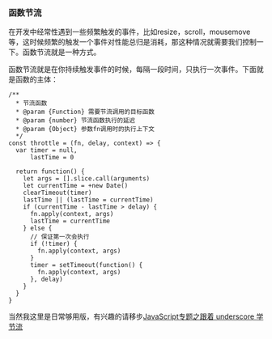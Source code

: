 ### 函数节流
在开发中经常性遇到一些频繁触发的事件，比如resize，scroll，mousemove等，这时候频繁的触发一个事件对性能总归是消耗，那这种情况就需要我们控制一下。函数节流就是一种方式。

函数节流就是在你持续触发事件的时候，每隔一段时间，只执行一次事件。下面就是函数的主体：

```
/**
  * 节流函数
  * @param {Function} 需要节流调用的目标函数
  * @param {number} 节流函数执行的延迟
  * @param {Object} 参数fn调用时的执行上下文
  */
const throttle = (fn, delay, context) => {
  var timer = null,
      lastTime = 0

  return function() {
    let args = [].slice.call(arguments)
    let currentTime = +new Date()
    clearTimeout(timer)
    lastTime || (lastTime = currentTime)
    if (currentTime - lastTime > delay) {
      fn.apply(context, args)
      lastTime = currentTime
    } else {
      // 保证第一次会执行
      if (!timer) {
        fn.apply(context, args)
      }
      timer = setTimeout(function() {
        fn.apply(context, args)
      }, delay)
    }
  }
}
```

当然我这里是日常够用版，有兴趣的请移步[JavaScript专题之跟着 underscore 学节流](https://github.com/mqyqingfeng/Blog/issues/26)